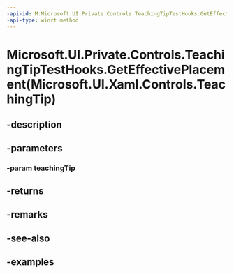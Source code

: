 ```yaml
---
-api-id: M:Microsoft.UI.Private.Controls.TeachingTipTestHooks.GetEffectivePlacement(Microsoft.UI.Xaml.Controls.TeachingTip)
-api-type: winrt method
---
```


# Microsoft.UI.Private.Controls.TeachingTipTestHooks.GetEffectivePlacement(Microsoft.UI.Xaml.Controls.TeachingTip)

<!--
public static Microsoft.UI.Xaml.Controls.TeachingTipPlacementMode GetEffectivePlacement (Microsoft.UI.Xaml.Controls.TeachingTip teachingTip);
-->


## -description

## -parameters

### -param teachingTip

## -returns

## -remarks

## -see-also

## -examples


